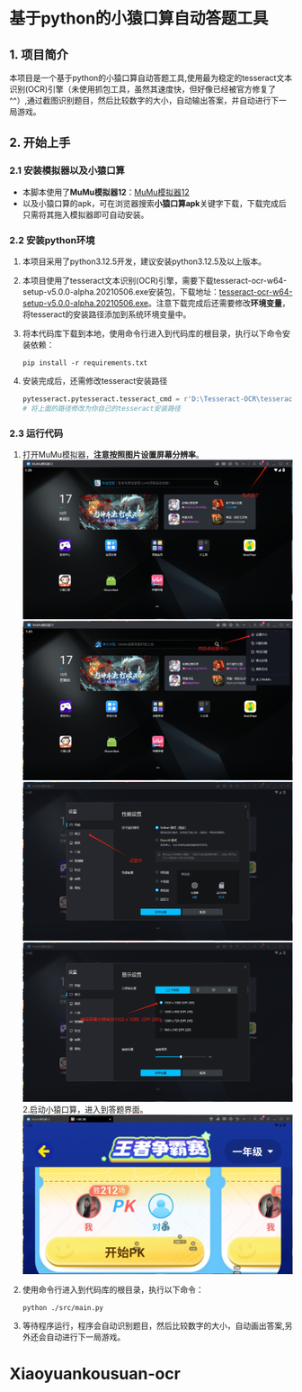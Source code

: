 # 基于python的小猿口算自动答题工具

## 1. 项目简介

本项目是一个基于python的小猿口算自动答题工具,使用最为稳定的tesseract文本识别(OCR)引擎（未使用抓包工具，虽然其速度快，但好像已经被官方修复了^^）,通过截图识别题目，然后比较数字的大小，自动输出答案，并自动进行下一局游戏。

## 2. 开始上手

### 2.1 安装模拟器以及小猿口算

* 本脚本使用了**MuMu模拟器12**：[MuMu模拟器12](https://mumu.163.com/)
* 以及小猿口算的apk，可在浏览器搜索**小猿口算apk**关键字下载，下载完成后只需将其拖入模拟器即可自动安装。

### 2.2 安装python环境

1. 本项目采用了python3.12.5开发，建议安装python3.12.5及以上版本。
2. 本项目使用了tesseract文本识别(OCR)引擎，需要下载tesseract-ocr-w64-setup-v5.0.0-alpha.20210506.exe安装包，下载地址：[tesseract-ocr-w64-setup-v5.0.0-alpha.20210506.exe](https://digi.bib.uni-mannheim.de/tesseract/tesseract-ocr-w64-setup-v5.0.0-alpha.20210506.exe)。注意下载完成后还需要修改**环境变量**，将tesseract的安装路径添加到系统环境变量中。
3. 将本代码库下载到本地，使用命令行进入到代码库的根目录，执行以下命令安装依赖：

    ```shell
    pip install -r requirements.txt
    ```

4. 安装完成后，还需修改tesseract安装路径

    ```python
    pytesseract.pytesseract.tesseract_cmd = r'D:\Tesseract-OCR\tesseract.exe'
    # 将上面的路径修改为你自己的tesseract安装路径
    ```

### 2.3 运行代码

1. 打开MuMu模拟器，**注意按照图片设置屏幕分辨率**。
    ![UI](./images/UI.png)
    ![UI](./images/UI2.png)
    ![UI](./images/UI3.png)
    ![UI](./images/UI4.png)
2.启动小猿口算，进入到答题界面。
    ![UI](./images/UI5.png)
3. 使用命令行进入到代码库的根目录，执行以下命令：

    ```shell
    python ./src/main.py
    ```

4. 等待程序运行，程序会自动识别题目，然后比较数字的大小，自动画出答案,另外还会自动进行下一局游戏。
# Xiaoyuankousuan-ocr
